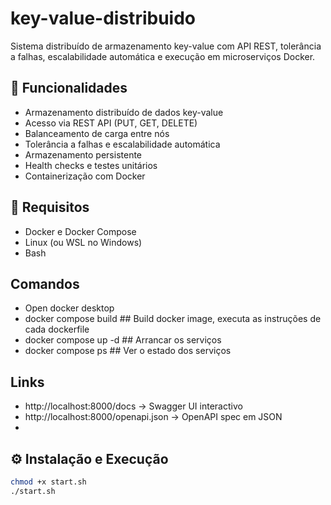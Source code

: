 # key-value-distribuido
Sistema distribuído de armazenamento key-value com API REST, tolerância a falhas, escalabilidade automática e execução em microserviços Docker.

## 🧱 Funcionalidades
- Armazenamento distribuído de dados key-value
- Acesso via REST API (PUT, GET, DELETE)
- Balanceamento de carga entre nós
- Tolerância a falhas e escalabilidade automática
- Armazenamento persistente
- Health checks e testes unitários
- Containerização com Docker

## 🚀 Requisitos
- Docker e Docker Compose
- Linux (ou WSL no Windows)
- Bash

## Comandos
- Open docker desktop
- docker compose build ## Build docker image, executa as instruções de cada dockerfile
- docker compose up -d  ## Arrancar os serviços
- docker compose ps ## Ver o estado dos serviços


## Links
- http://localhost:8000/docs  -> Swagger UI interactivo
- http://localhost:8000/openapi.json -> OpenAPI spec em JSON
- 


## ⚙️ Instalação e Execução
```bash
chmod +x start.sh
./start.sh